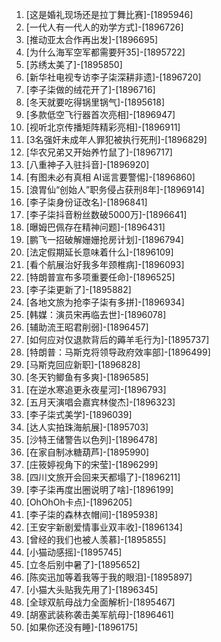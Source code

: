 
1. [这是婚礼现场还是拉丁舞比赛]-[1895946]
1. [一代人有一代人的劝学方式]-[1896726]
1. [推动亚太合作再出发]-[1896695]
1. [为什么海军空军都需要歼35]-[1895722]
1. [苏绣太美了]-[1895850]
1. [新华社电视专访李子柒深耕非遗]-[1896720]
1. [李子柒做的绒花开了]-[1896716]
1. [冬天就要吃得锅里锅气]-[1895618]
1. [多款低空飞行器首次亮相]-[1896947]
1. [视听北京传播矩阵精彩亮相]-[1896911]
1. [3名强奸未成年人罪犯被执行死刑]-[1896829]
1. [华农兄弟又开始养竹鼠了]-[1896717]
1. [八重神子入驻抖音]-[1896920]
1. [有图未必有真相 AI谣言要警惕]-[1896860]
1. [浪胃仙“创始人”职务侵占获刑8年]-[1896914]
1. [李子柒身份证改名]-[1896841]
1. [李子柒抖音粉丝数破5000万]-[1896641]
1. [曝姆巴佩存在精神问题]-[1896431]
1. [鹏飞一招破解姗姗抢房计划]-[1896794]
1. [法定假期延长意味着什么]-[1896109]
1. [看个航展治好我多年颈椎病]-[1896093]
1. [特朗普宣布多项重要任命]-[1896525]
1. [李子柒更新了]-[1895882]
1. [各地文旅为抢李子柒有多拼]-[1896934]
1. [韩媒：演员宋再临去世]-[1896078]
1. [辅助流王昭君削弱]-[1896457]
1. [如何应对仅退款背后的薅羊毛行为]-[1895737]
1. [特朗普：马斯克将领导政府效率部]-[1896499]
1. [马斯克回应新职]-[1896828]
1. [冬天钓鲫鱼有多爽]-[1896585]
1. [在逆水寒追更永夜星河]-[1896793]
1. [五月天演唱会嘉宾林俊杰]-[1896323]
1. [李子柒式美学]-[1896039]
1. [达人实拍珠海航展]-[1895703]
1. [沙特王储警告以色列]-[1896478]
1. [在家自制冰糖葫芦]-[1895990]
1. [庄筱婷视角下的宋莹]-[1896299]
1. [四川文旅开会回来天都塌了]-[1896211]
1. [李子柒再度出圈说明了啥]-[1896199]
1. [OhOhOh卡点]-[1896205]
1. [李子柒的森林衣帽间]-[1895938]
1. [王安宇新剧爱情事业双丰收]-[1896134]
1. [曾经的我们也被人羡慕]-[1895855]
1. [小猫动感摇]-[1895745]
1. [立冬后别中暑了]-[1895652]
1. [陈奕迅加等着我等于我的眼泪]-[1895897]
1. [小猫大头贴我先用了]-[1896345]
1. [全球双航母战力全面解析]-[1895467]
1. [胡塞武装称袭击美军航母]-[1896461]
1. [如果你还没有睡]-[1896175]